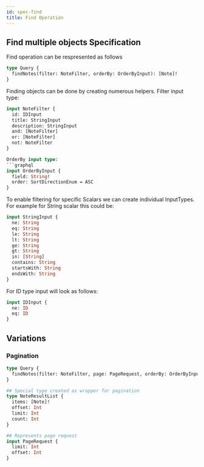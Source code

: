 ```yaml
---
id: spec-find
title: Find Operation
---
```


## Find multiple objects Specification

Find operation can be respresented as follows

```graphql
type Query {
  findNotes(filter: NoteFilter, orderBy: OrderByInput): [Note]!
}
```

Finding objects can be done by creating numerous helpers.
Filter input type:
```graphql
input NoteFilter {
  id: IDInput
  title: StringInput
  description: StringInput
  and: [NoteFilter]
  or: [NoteFilter]
  not: NoteFilter
}

OrderBy input type:
```graphql
input OrderByInput {
  field: String!
  order: SortDirectionEnum = ASC
}
```

To enable filtering for specific Scalars we can create individual InputTypes.
For example for String scalar this could be:
```graphql
input StringInput {
  ne: String
  eq: String
  le: String
  lt: String
  ge: String
  gt: String
  in: [String]
  contains: String
  startsWith: String
  endsWith: String
}
```

For ID type input will look as follows:
```graphql
input IDInput {
  ne: ID
  eq: ID
}
```

## Variations

### Pagination

```graphql
type Query {
  findNotes(filter: NoteFilter, page: PageRequest, orderBy: OrderByInput): NoteResultList!
}

## Special type created as wrapper for pagination
type NoteResultList {
  items: [Note]!
  offset: Int
  limit: Int
  count: Int
}

## Represents page request
input PageRequest {
  limit: Int
  offset: Int
}
```
